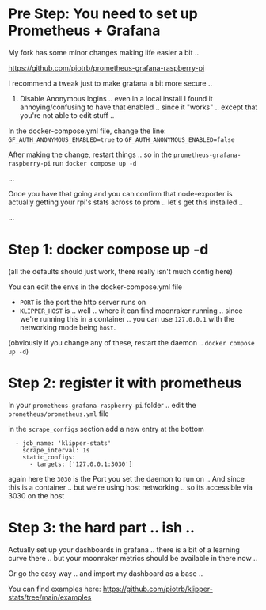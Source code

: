 # Pre Step: You need to set up Prometheus + Grafana

My fork has some minor changes making life easier a bit .. 

https://github.com/piotrb/prometheus-grafana-raspberry-pi

I recommend a tweak just to make grafana a bit more secure .. 

1. Disable Anonymous logins .. even in a local install I found it annoying/confusing to have that enabled .. since it "works" .. except that you're not able to edit stuff .. 

In the docker-compose.yml file, change the line: `GF_AUTH_ANONYMOUS_ENABLED=true` to `GF_AUTH_ANONYMOUS_ENABLED=false`

After making the change, restart things .. so in the `prometheus-grafana-raspberry-pi` run `docker compose up -d`

...

Once you have that going and you can confirm that node-exporter is actually getting your rpi's stats across to prom .. let's get this installed ..

...

# Step 1: docker compose up -d

(all the defaults should just work, there really isn't much config here)

You can edit the envs in the docker-compose.yml file

* `PORT` is the port the http server runs on
* `KLIPPER_HOST` is .. well .. where it can find moonraker running .. since we're running this in a container .. you can use `127.0.0.1` with the networking mode being `host`.

(obviously if you change any of these, restart the daemon .. `docker compose up -d`)

# Step 2: register it with prometheus

In your `prometheus-grafana-raspberry-pi` folder .. edit the `prometheus/prometheus.yml` file

in the `scrape_configs` section add a new entry at the bottom

```
  - job_name: 'klipper-stats'
    scrape_interval: 1s
    static_configs:
      - targets: ['127.0.0.1:3030']
```

again here the `3030` is the Port you set the daemon to run on .. 
And since this is a container .. but we're using host networking .. so its accessible via 3030 on the host

# Step 3: the hard part .. ish .. 

Actually set up your dashboards in grafana .. there is a bit of a learning curve there .. but your moonraker metrics should be available in there now .. 

Or go the easy way .. and import my dashboard as a base .. 

You can find examples here: https://github.com/piotrb/klipper-stats/tree/main/examples
